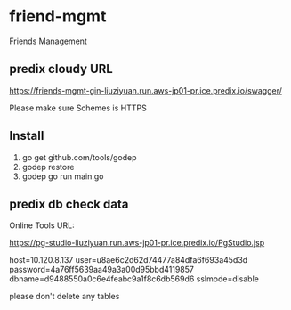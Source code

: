# friend-mgmt
Friends Management

## predix cloudy URL
https://friends-mgmt-gin-liuziyuan.run.aws-jp01-pr.ice.predix.io/swagger/

Please make sure Schemes is HTTPS

## Install
1. go get github.com/tools/godep
2. godep restore
3. godep go run main.go


## predix db check data
Online Tools URL:

https://pg-studio-liuziyuan.run.aws-jp01-pr.ice.predix.io/PgStudio.jsp

host=10.120.8.137 user=u8ae6c2d62d74477a84dfa6f693a45d3d password=4a76ff5639aa49a3a00d95bbd4119857 dbname=d9488550a0c6e4feabc9a1f8c6db569d6 sslmode=disable 

please don't delete any tables

